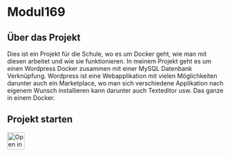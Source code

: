 # Modul169

## Über das Projekt
Dies ist ein Projekt für die Schule, wo es um Docker geht, wie man mit diesen arbeitet und wie sie funktionieren. In meinem Projekt geht es um einen Wordpress Docker zusammen mit einer MySQL Datenbank Verknüpfung. Wordpress ist eine Webapplikation mit vielen Möglichkeiten darunter auch ein Marketplace, wo man sich verschiedene Applikation nach eigenem Wunsch installieren kann darunter auch Texteditor usw. Das ganze in einem Docker.

## Projekt starten
<a href="https://vscode.dev/redirect?url=vscode://ms-vscode-remote.remote-containers/cloneInVolume?url=https://github.com/yannickbbzbl/Modul-347">
  <img 
    src="https://img.shields.io/badge/Open_in-DevContainer-blue?logo=visual-studio-code" 
    alt="Open in DevContainer" 
    height="40"
  >
</a>
